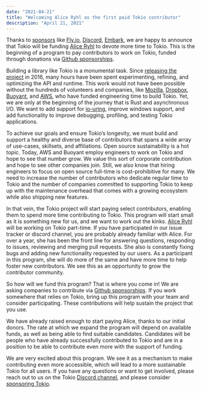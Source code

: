 ```yaml
---
date: "2021-04-21"
title: "Welcoming Alice Ryhl as the first paid Tokio contributor"
description: "April 21, 2021"
---
```


Thanks to [sponsors](https://github.com/sponsors/tokio-rs) like
[Fly.io](https://fly.io), [Discord](https://discord.com),
[Embark](https://www.embark-studios.com/), we are happy to announce that Tokio
will be funding [Alice Ryhl](https://github.com/darksonn) to devote more time to
Tokio. This is the beginning of a program to pay contributors to work on Tokio,
funded through donations via [Github
sponsorships](https://github.com/sponsors/tokio-rs).

Building a library like Tokio is a monumental task. Since [releasing the
project](https://medium.com/@carllerche/announcing-tokio-df6bb4ddb34) in 2016,
many hours have been spent experimenting, refining, and optimizing the API and
runtime. This work would not have been possible without the hundreds of
volunteers and companies, like [Mozilla](https://www.mozilla.org/),
[Dropbox](https://dropbox.com/), [Buoyant](https://buoyant.io/), and
[AWS](https://aws.amazon.com/), who have funded engineering time to build Tokio.
Yet, we are only at the beginning of the journey that is Rust and asynchronous
I/O. We want to add support for [io-uring](E), improve windows support, and add
functionality to improve debugging, profiling, and testing Tokio applications.

To achieve our goals and ensure Tokio’s longevity, we must build and support a
healthy and diverse base of contributors that spans a wide array of use-cases,
skillsets, and affiliations. Open source sustainability is a hot topic. Today,
AWS and Buoyant employ engineers to work on Tokio and hope to see that number
grow. We value this sort of corporate contribution and hope to see other
companies join. Still, we also know that hiring engineers to focus on open
source full-time is cost-prohibitive for many. We need to increase the number of
contributors who dedicate regular time to Tokio and the number of companies
committed to supporting Tokio to keep up with the maintenance overhead that
comes with a growing ecosystem while also shipping new features.

In that vein, the Tokio project will start paying select contributors, enabling
them to spend more time contributing to Tokio. This program will start small as
it is something new for us, and we want to work out the kinks. [Alice
Ryhl](https://github.com/darksonn) will be working on Tokio part-time. If you
have participated in our issue tracker or discord channel, you are probably
already familiar with Alice. For over a year, she has been the front line for
answering questions, responding to issues, reviewing and merging pull requests.
She also is constantly fixing bugs and adding new functionality requested by our
users. As a participant in this program, she will do more of the same and have
more time to help foster new contributors. We see this as an opportunity to grow
the contributor community.

So how will we fund this program? That is where you come in! We are asking
companies to contribute via [Github
sponsorships](https://github.com/sponsors/tokio-rs). If you work somewhere that
relies on Tokio, bring up this program with your team and consider
participating. These contributions will help sustain the project that you use.

We have already raised enough to start paying Alice, thanks to our initial
donors. The rate at which we expand the program will depend on available funds,
as well as being able to find suitable candidates. Candidates will be people who
have already successfully contributed to Tokio and are in a position to be able
to contribute even more with the support of funding.

We are very excited about this program. We see it as a mechanism to make
contributing even more accessible, which will lead to a more sustainable Tokio
for all users. If you have any questions or want to get involved, please reach
out to us on the Tokio [Discord channel](https://discord.gg/tokio), and please
consider [sponsoring Tokio](https://github.com/sponsors/tokio-rs).
